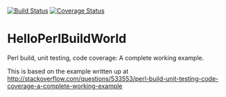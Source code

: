 [![Build Status](https://travis-ci.org/davemenninger/HelloPerlBuildWorld.svg)](https://travis-ci.org/davemenninger/HelloPerlBuildWorld) [![Coverage Status](https://coveralls.io/repos/davemenninger/HelloPerlBuildWorld/badge.svg?branch=master&service=github)](https://coveralls.io/github/davemenninger/HelloPerlBuildWorld?branch=master)

# HelloPerlBuildWorld

Perl build, unit testing, code coverage: A complete working example.

This is based on the example written up at http://stackoverflow.com/questions/533553/perl-build-unit-testing-code-coverage-a-complete-working-example
